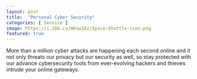 ```yaml
---
layout: post
title:  "Personal Cyber Security"
categories: [ Service ]
image: https://i.ibb.co/WKsw18z/Space-Shuttle-icon.png 
featured: true
---
```


More than a million cyber attacks are happening each second online and it not only threats our privacy but our security as well, so stay protected with our advance cybersecurity tools from ever-evolving hackers and thieves intrude your online gateways.


